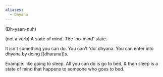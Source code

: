 ```yaml
---
aliases:
  - Dhyana
---
```

(Dh-yaan-nuh)

(not a verb) A state of mind. The 'no-mind' state.

It isn't something you can do. You can't 'do' dhyana. You can enter into dhyana by doing [[dharana]]s.

Example: like going to sleep. All you can do is go to bed, & then sleep is a state of mind that happens to someone who goes to bed.

